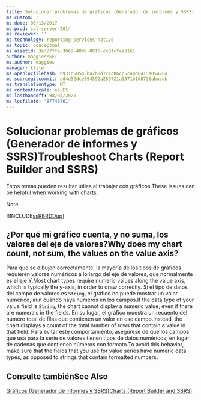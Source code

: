 ```yaml
---
title: Solucionar problemas de gráficos (Generador de informes y SSRS) | Microsoft Docs
ms.custom: ''
ms.date: 06/13/2017
ms.prod: sql-server-2014
ms.reviewer: ''
ms.technology: reporting-services-native
ms.topic: conceptual
ms.assetid: 3a327ffa-3b69-40d6-8015-cc01cfae9161
author: maggiesMSFT
ms.author: maggies
manager: kfile
ms.openlocfilehash: b931b50545ba2b8d7c4c06cc5c48d6415a05470a
ms.sourcegitcommit: ad4d92dce894592a259721a1571b1d8736abacdb
ms.translationtype: MT
ms.contentlocale: es-ES
ms.lasthandoff: 08/04/2020
ms.locfileid: "87746761"
---
```

# <a name="troubleshoot-charts-report-builder-and-ssrs"></a><span data-ttu-id="b6cac-102">Solucionar problemas de gráficos (Generador de informes y SSRS)</span><span class="sxs-lookup"><span data-stu-id="b6cac-102">Troubleshoot Charts (Report Builder and SSRS)</span></span>
  <span data-ttu-id="b6cac-103">Estos temas pueden resultar útiles al trabajar con gráficos.</span><span class="sxs-lookup"><span data-stu-id="b6cac-103">These issues can be helpful when working with charts.</span></span>  
  
> [!NOTE]  
>  [!INCLUDE[ssRBRDDup](../../includes/ssrbrddup-md.md)]  
  
## <a name="why-does-my-chart-count-not-sum-the-values-on-the-value-axis"></a><span data-ttu-id="b6cac-104">¿Por qué mi gráfico cuenta, y no suma, los valores del eje de valores?</span><span class="sxs-lookup"><span data-stu-id="b6cac-104">Why does my chart count, not sum, the values on the value axis?</span></span>  
 <span data-ttu-id="b6cac-105">Para que se dibujen correctamente, la mayoría de los tipos de gráficos requieren valores numéricos a lo largo del eje de valores, que normalmente es el eje Y.</span><span class="sxs-lookup"><span data-stu-id="b6cac-105">Most chart types require numeric values along the value axis, which is typically the y-axis, in order to draw correctly.</span></span> <span data-ttu-id="b6cac-106">Si el tipo de datos del campo de valores es `String`, el gráfico no puede mostrar un valor numérico, aun cuando haya números en los campos.</span><span class="sxs-lookup"><span data-stu-id="b6cac-106">If the data type of your value field is `String`, the chart cannot display a numeric value, even if there are numerals in the fields.</span></span> <span data-ttu-id="b6cac-107">En su lugar, el gráfico muestra un recuento del número total de filas que contienen un valor en ese campo.</span><span class="sxs-lookup"><span data-stu-id="b6cac-107">Instead, the chart displays a count of the total number of rows that contain a value in that field.</span></span> <span data-ttu-id="b6cac-108">Para evitar este comportamiento, asegúrese de que los campos que usa para la serie de valores tienen tipos de datos numéricos, en lugar de cadenas que contienen números con formato.</span><span class="sxs-lookup"><span data-stu-id="b6cac-108">To avoid this behavior, make sure that the fields that you use for value series have numeric data types, as opposed to strings that contain formatted numbers.</span></span>  
  
## <a name="see-also"></a><span data-ttu-id="b6cac-109">Consulte también</span><span class="sxs-lookup"><span data-stu-id="b6cac-109">See Also</span></span>  
 [<span data-ttu-id="b6cac-110">Gráficos &#40;Generador de informes y SSRS&#41;</span><span class="sxs-lookup"><span data-stu-id="b6cac-110">Charts &#40;Report Builder and SSRS&#41;</span></span>](charts-report-builder-and-ssrs.md)  
  
  

